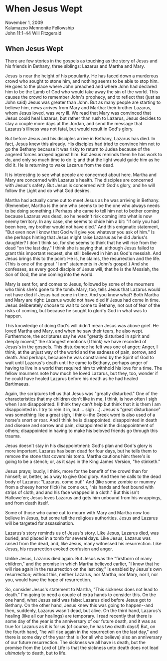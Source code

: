 # When Jesus Wept #
November 1, 2009  
Kalamazoo Mennonite Fellowship  
John 11:1-44
Will Fitzgerald

## When Jesus Wept ##

There are few stories in the gospels as touching as the story of Jesus and his friends in Bethany, three siblings: Lazarus and Martha and Mary. 

Jesus is near the height of his popularity. He has faced down a murderous crowd who sought to stone him, and nothing seems to be able to stop him. He goes to the place where John preached and where John had declared him to be the Lamb of God who would take away the sin of the world. This causes the crowd to remember John's prophecy, and to reflect that (just as John said) Jesus was greater than John. But as many people are starting to believe him, news arrives from Mary and Martha: their brother Lazarus, whom Jesus loved,  was very ill. We read that Mary was convinced that Jesus could heal Lazarus, but rather than rush to Lazarus, Jesus decides to stay a couple more days at the Jordan, and send the message that Lazarus's illness was not fatal, but would result in God's glory.

But before Jesus and his disciples arrive in Bethany, Lazarus has died. In fact, Jesus knew this already. His disciples had tried to convince him not to go the Bethany because it was risky to return to Judea because of the angered forces arrayed against him. But Jesus reminds them he has work to do, and only so much time to do it; and that the light would guide him as he did it. He is returning to wake Lazarus from the dead.

It is interesting to see what people are concerned about here. Martha and Mary are concerned with Lazarus's health. The disciples are concerned with Jesus's safety. But Jesus is concerned with God's glory, and he will follow the Light and do what God desires.

Martha had actually come out to meet Jesus as he was arriving in Bethany. (Remember, Martha is the one who seems to be the one who always needs to be doing something.) Perhaps she came to tell him not to bother coming because Lazarus was dead, so he needn't risk coming into what is now enemy territory. In any case, she seems to chide him a bit: "If only you had been here, my brother would not have died." And this enigmatic statement, "But even now I know that God will give you whatever you ask of him." Is she perhaps hinting that Jesus might raise Lazarus as he did Jarius's daughter? I don't think so, for she seems to think that he will rise from the dead "on the last day." I think she is saying that, although Jesus failed to grant this important request, she still believed in him as God's messiah. And Jesus brings this to the point: He is, he claims, the resurrection and the life. (This is one of the great "I am" statements in John's gospel.) And she confesses, as every good disciple of Jesus will, that he is the Messiah, the Son of God, the one coming into the world. 

Mary is sent for, and comes to Jesus, followed by some of the mourners who think she's gone to the tomb. Mary, too, tells Jesus that Lazarus would not have died if Jesus had come in time. And you know what? Both Martha and Mary are right: Lazarus would not have died if Jesus had come in time. Jesus deliberately choose to wait to come to Bethany, not out of fear of the risks of coming, but because he sought to glorify God in what was to happen.

This knowledge of doing God's will didn't mean Jesus was above grief. He loved Martha and Mary, and when he saw their tears, he also wept. Furthermore, the scriptures say he was "greatly disturbed in spirit and deeply moved," the strongest emotions (I think) we have recorded of Jesus's in the gospels. This disturbance he felt was one of anger; Anger, I think, at the unjust way of the world and the sadness of pain, sorrow, and death. And perhaps, because he was constrained by the Spirit of God to wait until Lazarus's death until he came to Bethany, perhaps anger of having to live in a world that required him to withhold his love for a time.  The fellow mourners note how much he loved Lazarus, but they, too, wonder if he could have healed Lazarus before his death as he had healed Bartimaeus.

Again, the scriptures tell us that Jesus was "greatly disturbed." One of the characteristics that my children don't like in me, I think, is how often I sigh when I am disappointed. (I think they can't help but think that it is them I am disappointed in. I try to rein it in, but ... sigh ...). Jesus's "great disturbance" was something like a great sigh, I think--the Greek word is also used of a horse's snort or roar. And I think he is disappointed: disappointed in death and disease and sorrow and pain, disappointed in the disappointment of others; disappointed in having to make his beloved friends go through this trauma.

Jesus doesn't stay in his disappointment: God's plan and God's glory is more important. Lazarus has been dead for four days, but he tells them to remove the stone that covers his tomb. Martha cautions him: there's is going to be a stench; or, as it says in the King James Version, "he stinketh."

Jesus prays; loudly, I think, more for the benefit of the crowd than for himself; or, better, as a way to give God glory. And then he calls to the dead body of Lazarus: "Lazarus, come out!" And (like some zombie or mummy from a cheesy horror flick) he come out, "his hands and feet bound with strips of cloth, and and his face wrapped in a cloth." But this isn't Hallowe'en; Jesus loves Lazarus and gets him unbound from his wrappings, and from death itself.

Some of those who came out to mourn with Mary and Martha now too believe in Jesus, but some tell the religious authorities. Jesus and Lazarus will be targeted for assassination.

Lazarus's story reminds us of Jesus's story. Like Jesus, Lazarus died, was buried, and placed in a tomb for several days. Like Jesus, Lazarus was raised from the dead, and, like Jesus, many witnessed his resurrection. Like Jesus, his resurrection evoked confusion and anger. 

Unlike Jesus, Lazarus died again. But Jesus was the "firstborn of many children," and the promise in which Martha believed earlier, "I know that he will rise again in the resurrection on the last day," is enabled by Jesus's own resurrection; without this, neither Lazarus, nor Martha, nor Mary, nor I, nor you, would have the hope of resurrection. 

So, consider Jesus's statement to Martha, "This sickness does not lead to death." I'm going to need a couple of extra hands to consider this. On the one hand, what Jesus said was false: Lazarus died before Jesus got to Bethany. On the other hand, Jesus knew this was going to happen--and then, suddenly, Lazarus wasn't dead, but alive. On the third hand, Lazarus's healing (like all our healings) are temporary. I read recently that there is some day of the year is the anniversary of our future death, and it was as true for Lazarus as it is for us (of course, he has two death days!) But, on the fourth hand, "he will rise again in the resurrection on the last day," and there is some day of the year that is (for all who believe) also an anniversary of our future resurrection. The sickness we all have is death, but the promise from the Lord of Life is that the sickness unto death does not lead *ultimately* to death, but to life.

